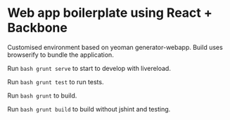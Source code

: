 # Web app boilerplate using React + Backbone

Customised environment based on yeoman generator-webapp.
Build uses browserify to bundle the application.

Run ```bash grunt serve``` to start to develop with livereload.

Run ```bash grunt test``` to run tests.

Run ```bash grunt``` to build.

Run ```bash grunt build``` to build without jshint and testing.
